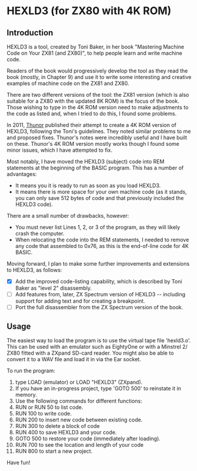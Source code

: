 # HEXLD3 (for ZX80 with 4K ROM)

## Introduction

HEXLD3 is a tool, created by Toni Baker, in her book "Mastering Machine Code on Your ZX81 (and ZX80)", to help people learn and write machine code.

Readers of the book would progressively develop the tool as they read the book (mostly, in Chapter 9) and use it to write some interesting and creative examples of machine code on the ZX81 and ZX80.

There are two different versions of the tool: the ZX81 version (which is also suitable for a ZX80 with the updated 8K ROM) is the focus of the book. Those wishing to type in the 4K ROM version need to make adjustments to the code as listed and, when I tried to do this, I found some problems.

In 2011, [Thunor](https://www.google.com/url?sa=t&rct=j&q=&esrc=s&source=web&cd=&cad=rja&uact=8&ved=2ahUKEwifh9-X38X4AhUMKcAKHYa7AeYQFnoECAIQAQ&url=http%3A%2F%2Fwww.users.waitrose.com%2F~thunor%2Fmmcoyzx81%2Findex.html&usg=AOvVaw2u-jWVQsJL5syJxuSnPI1U) published their attempt to create a 4K ROM version of HEXLD3, following the Toni's guidelines. They noted similar problems to me and proposed fixes. Thunor's notes were incredibly useful and I have built on these. Thunor's 4K ROM version mostly works though I found some minor issues, which I have attempted to fix.

Most notably, I have moved the HEXLD3 (subject) code into REM statements at the beginning of the BASIC program. This has a number of advantages:
- It means you it is ready to run as soon as you load HEXLD3.
- It means there is more space for your own machine code (as it stands, you can only save 512 bytes of code and that previously included the HEXLD3 code).

There are a small number of drawbacks, however:
- You must never list Lines 1, 2, or 3 of the program, as they will likely crash the computer.
- When relocating the code into the REM statements, I needed to remove any code that assembled to 0x76, as this is the end-of-line code for 4K BASIC.

Moving forward, I plan to make some further improvements and extensions to HEXLD3, as follows:

- [x] Add the improved code-listing capability, which is described by Toni Baker as "level 2" disassembly.
- [ ] Add features from, later, ZX Spectrum version of HEXLD3 -- including support for adding text and for creating a breakpoint.
- [ ] Port the full disassembler from the ZX Spectrum version of the book.

## Usage

The easiest way to load the program is to use the virtual tape file 'hexld3.o'. This can be used with an emulator such as EightyOne or with a Minstrel 2/ ZX80 fitted with a ZXpand SD-card reader. You might also be able to convert it to a WAV file and load it in via the Ear socket.

To run the program:

1. type LOAD (emulator) or LOAD "HEXLD3" (ZXpand).
2. If you have an in-progress project, type 'GOTO 500' to reinstate it in memory.
3. Use the following commands for different functions:
  1. RUN or RUN 50 to list code.
  2. RUN 100 to write code.
  3. RUN 200 to insert new code between existing code.
  4. RUN 300 to delete a block of code
  5. RUN 400 to save HEXLD3 and your code.
  6. GOTO 500 to restore your code (immediately after loading).
  7. RUN 700 to see the location and length of your code
  8. RUN 800 to start a new project.

Have fun!
